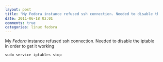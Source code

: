 ```yaml
---
layout: post
title: "My Fedora instance refused ssh connection. Needed to disable the iptable in order to get it working"
date: 2011-06-18 02:01
comments: true
categories: linux fedora
---
```


My _Fedora_ instance refused ssh connection. Needed to disable the iptable in order to get it working


    sudo service iptables stop


